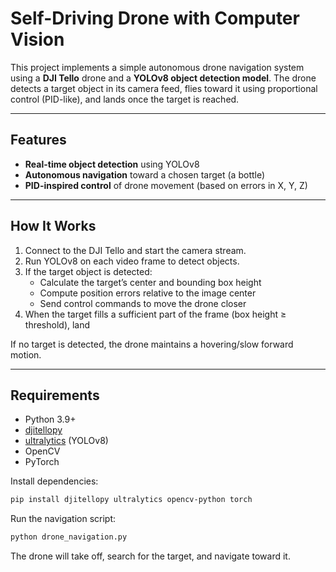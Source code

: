 # Self-Driving Drone with Computer Vision  

This project implements a simple autonomous drone navigation system using a **DJI Tello** drone and a **YOLOv8 object detection model**. The drone detects a target object in its camera feed, flies toward it using proportional control (PID-like), and lands once the target is reached.  

---

## Features  
- **Real-time object detection** using YOLOv8  
- **Autonomous navigation** toward a chosen target (a bottle)  
- **PID-inspired control** of drone movement (based on errors in X, Y, Z)  

---

## How It Works  
1. Connect to the DJI Tello and start the camera stream.  
2. Run YOLOv8 on each video frame to detect objects.  
3. If the target object is detected:  
   - Calculate the target’s center and bounding box height  
   - Compute position errors relative to the image center  
   - Send control commands to move the drone closer  
4. When the target fills a sufficient part of the frame (box height ≥ threshold), land  

If no target is detected, the drone maintains a hovering/slow forward motion.  

---

## Requirements  
- Python 3.9+  
- [djitellopy](https://github.com/damiafuentes/DJITelloPy)  
- [ultralytics](https://github.com/ultralytics/ultralytics) (YOLOv8)  
- OpenCV  
- PyTorch  

Install dependencies:  
```bash
pip install djitellopy ultralytics opencv-python torch
```

Run the navigation script:
```bash
python drone_navigation.py
```
The drone will take off, search for the target, and navigate toward it.
